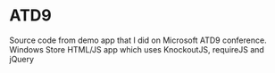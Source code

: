 ATD9
====

Source code from demo app that I did on Microsoft ATD9 conference. Windows Store HTML/JS app which uses KnockoutJS, requireJS and jQuery

